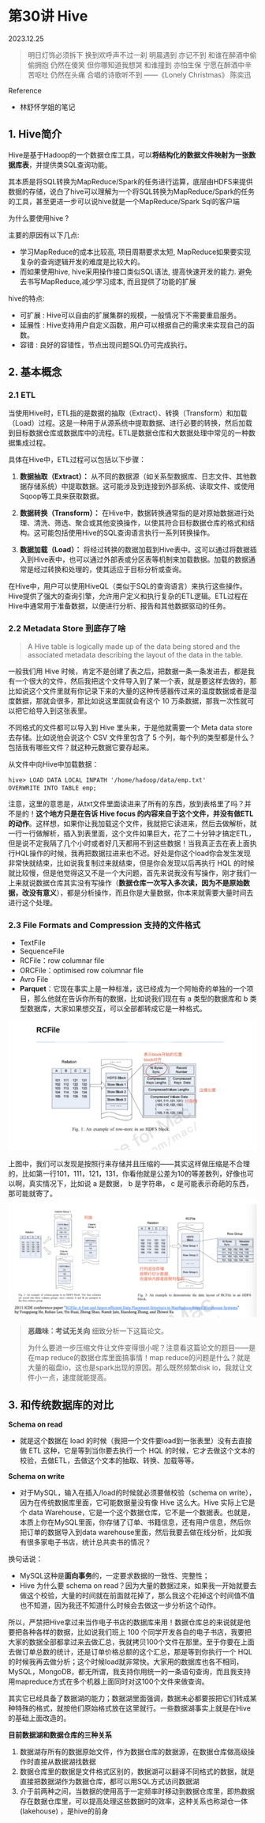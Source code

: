# 第30讲 Hive

2023.12.25

> 明日灯饰必须拆下 换到欢呼声不过一刹
> 明晨遇到 亦记不到
> 和谁在醉酒中偷偷拥抱
> 仍然在傻笑 但你哪知道我想哭
> 和谁撞到 亦怕生保
> 宁愿在醉酒中辛苦呕吐
> 仍然在头痛 合唱的诗歌听不到
> ——《Lonely Christmas》 陈奕迅

Reference
- 林舒怀学姐的笔记

## 1. Hive简介

Hive是基于Hadoop的一个数据仓库工具，可以**将结构化的数据文件映射为一张数据库表**，并提供类SQL查询功能。

其本质是将SQL转换为MapReduce/Spark的任务进行运算，底层由HDFS来提供数据的存储，说白了hive可以理解为一个将SQL转换为MapReduce/Spark的任务的工具，甚至更进一步可以说hive就是一个MapReduce/Spark Sql的客户端

为什么要使用hive ?

主要的原因有以下几点:
- 学习MapReduce的成本比较高, 项目周期要求太短, MapReduce如果要实现复杂的查询逻辑开发的难度是比较大的。
- 而如果使用hive, hive采用操作接口类似SQL语法, 提高快速开发的能力. 避免去书写MapReduce,减少学习成本, 而且提供了功能的扩展

hive的特点:
- 可扩展 :  Hive可以自由的扩展集群的规模，一般情况下不需要重启服务。
- 延展性 :  Hive支持用户自定义函数，用户可以根据自己的需求来实现自己的函数。
- 容错 :  良好的容错性，节点出现问题SQL仍可完成执行。


## 2. 基本概念

### 2.1 ETL

当使用Hive时，ETL指的是数据的抽取（Extract）、转换（Transform）和加载（Load）过程。这是一种用于从源系统中提取数据、进行必要的转换，然后加载到目标数据仓库或数据库中的流程。ETL是数据仓库和大数据处理中常见的一种数据集成过程。

具体在Hive中，ETL过程可以包括以下步骤：

1. **数据抽取（Extract）：**
   从不同的数据源（如关系型数据库、日志文件、其他数据存储系统）中提取数据。这可能涉及到连接到外部系统、读取文件、或使用Sqoop等工具来获取数据。

2. **数据转换（Transform）：**
   在Hive中，数据转换通常指的是对原始数据进行处理、清洗、筛选、聚合或其他变换操作，以使其符合目标数据仓库的格式和结构。这可能包括使用Hive的SQL查询语言执行一系列转换操作。

3. **数据加载（Load）：**
   将经过转换的数据加载到Hive表中。这可以通过将数据插入到Hive表中，也可以通过外部表或分区表等机制来加载数据。加载的数据通常是经过转换和处理的，使其适应于目标分析或查询。

在Hive中，用户可以使用HiveQL（类似于SQL的查询语言）来执行这些操作。Hive提供了强大的查询引擎，允许用户定义和执行复杂的ETL逻辑。ETL过程在Hive中通常用于准备数据，以便进行分析、报告和其他数据驱动的任务。

### 2.2 Metadata Store 到底存了啥

> A Hive table is logically made up of the data being stored and the associated metadata describing the layout of the data in the table. 


一般我们用 Hive 时候，肯定不是创建了表之后，把数据一条一条发进去，都是我有一个很大的文件，然后我把这个文件导入到了某一个表，就是要这样去做的，那比如说这个文件里就有你记录下来的大量的这种传感器传过来的温度数据或者是湿度数据，那就会很多，那比如说这里面就会有这个 10 万条数据，那我一次性就可以把它给导入到这张表里。

不同格式的文件都可以导入到 Hive 里头来，于是他就需要一个 Meta data store 去存储。比如说他会说这个 CSV 文件里包含了 5 个列，每个列的类型都是什么？包括我有哪些文件？就这种元数据它要存起来。

从文件中向Hive中加载数据：

```
hive> LOAD DATA LOCAL INPATH '/home/hadoop/data/emp.txt' 
OVERWRITE INTO TABLE emp;
```

注意，这里的意思是，从txt文件里面读进来了所有的东西，放到表格里了吗？并不是的！**这个地方只是在告诉 Hive focus 的内容来自于这个文件，并没有做ETL的动作**。这样想，如果你让我加载这个文件，我就把它读进来，然后去做解析，就一行一行做解析，插入到表里面，这个文件如果巨大，花了二十分钟才搞定ETL，但是说不定我隔了几个小时或者好几天都用不到这些数据！当我真正去在表上面执行HQL操作的时候，我再把数据拉进来也不迟。好处是你这个load你会发生发现非常快就结束，比如说我复制过来就结束，但是你会发现以后再执行 HQL 的时候就比较慢，但是他觉得这又不是一个大问题，首先来说我没有写操作，刚才我们一上来就说数据仓库其实没有写操作（**数据仓库一次写入多次读，因为不是原始数据，改没有意义**），都是分析操作，而且你是大量数据，你本来就需要大量时间去进行这个处理。

### 2.3 File Formats and Compression 支持的文件格式

- TextFile
- SequenceFile
- RCFile：row columnar file
- ORCFile：optimised row columnar file
- Avro File
- **Parquet**：它现在事实上是一种标准，这已经成为一个阿帕奇的单独的一个项目，那么他就在告诉你所有的数据，比如说我们现在有 a 类型的数据库和 b 类型数据库，大家如果想交互，可以全部都转成它是一种格式。

![](./res/rcfile.png)

上图中，我们可以发现是按照行来存储并且压缩的——其实这样做压缩是不合理的，比如第一行101，111，121，131，你看他就是公差为10的等差数列，好像也可以啊，真实情况下，比如说 a 是数据， b 是字符串， c 是可能表示奇葩的东西，那可能就寄了。
![](./res/rcfile2.png)

> **恶趣味：考试无关向**
> 细致分析一下这篇论文。
>
> 为什么要进一步压缩文件让文件变得很小呢？注意看这篇论文的题目——是在map reduce的数据仓库里面搞事情！map reduce的问题是什么？就是大量的磁盘io，这也是spark出现的原因。那么既然频繁disk io，我就让文件小一点，速度就能提高。

## 3. 和传统数据库的对比

**Schema on read**
- 就是这个数据在 load 的时候（我把一个文件要load到一张表里）没有去直接做 ETL 这种，它是等到当你要去执行一个 HQL 的时候，它才去做这个文本的校验，去做ETL，去做这个文本的抽取、转换、加载等等。

**Schema on write**
- 对于MySQL，输入在插入/load的时候就必须要做校验（schema on write），因为在传统数据库里面，它可能数据量没有像 Hive 这么大。Hive 实际上它是个 data Warehouse，它是一个这个数据仓库，它不是一个数据表。也就是，本质上你在MySQL里面，你存储了订单、书籍信息，还有用户信息，然后你把订单的数据导入到data warehouse里面，然后我要去做在线分析，比如我有很多家电子书店，统计总共卖书的情况？

换句话说：
- MySQL这种是**面向事务**的，一定要求数据的一致性、完整性；
- Hive 为什么要 schema on read？因为大量的数据过来，如果我一开始就要去做这个校验，大量的时间就在前面就花掉了，那么我这个花掉这个时间值不值也不知道，因为我还不知道什么时候会去做这一步分析这个动作。

所以，严禁把Hive拿过来当作电子书店的数据库来用！数据仓库总的来说就是他要把各种各样的数据，比如说我们班上 100 个同学开发各自的电子书店，我要把大家的数据全部都拿过来去做汇总，我就拷贝100个文件在那里。至于你要在上面去做订单总数的统计，还是订单价格总额的这个汇总，那是等到你执行一个 HQL 的时候我再去做分析；这个时候load就非常快。大家用的数据库也各不相同，MySQL，MongoDB，都无所谓，我支持你用统一的一条语句查询，而且我支持用mapreduce方式在多个机器上面同时对这100个文件来做查询。

其实它已经具备了数据湖的能力；数据湖里面强调，数据未必都要按把它们转成某种特殊的格式，就按他们原始格式放在这里就行。一些数据湖事实上就是在Hive的基础上面改造的。

**目前数据湖和数据仓库的三种关系**
1. 数据湖存所有的数据原始文件，作为数据仓库的数据源，在数据仓库做高级操作时直接从数据湖找数据
2. 数据仓库里的数据是文件格式区别的，数据湖可以翻译不同格式的数据，就是直接把数据湖作为数据仓库，都可以用SQL方式访问数据湖
3. 介于前两种之间，当数据的使用高于一定频率时移动到数据仓库里，即热数据存在数据仓库里，可以提高处理这些数据时的效率，这种关系也称湖仓一体 (lakehouse) ，是hive的前身